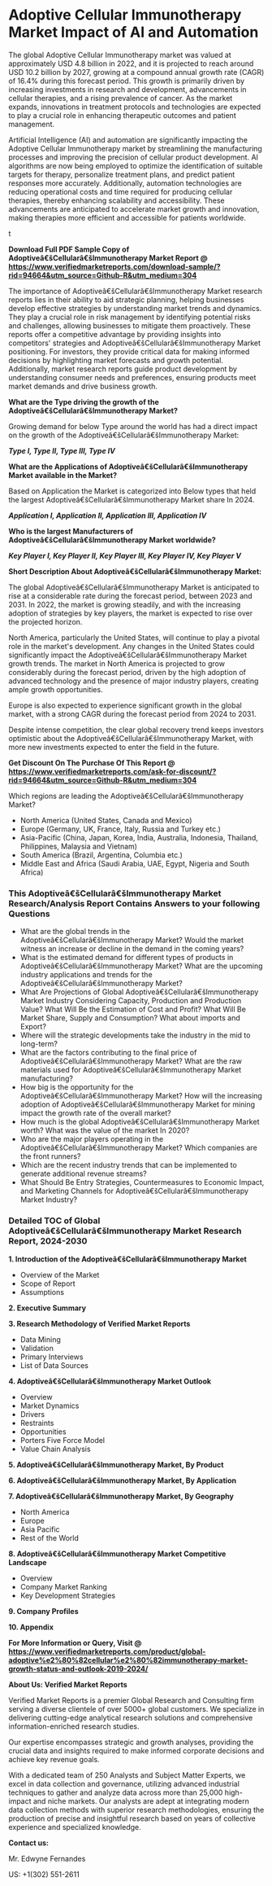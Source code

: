 <meta name="title" content="Global Adoptive Cellular Immunotherapy Market Impact of AI and Automation"><meta name="description" content="The global Adoptive Cellular Immunotherapy market was valued at approximately USD 4.8 billion in 2022, and it is projected to reach around USD 10.2 billion by 2027, gr"><meta name="title" content="Adoptive Cellular Immunotherapy Market Size, Share, Scope, Trends, Growth, Opportunities, Analysis, Forecast"><h1>Adoptive Cellular Immunotherapy Market Impact of AI and Automation</h1><p>The global Adoptive Cellular Immunotherapy market was valued at approximately USD 4.8 billion in 2022, and it is projected to reach around USD 10.2 billion by 2027, growing at a compound annual growth rate (CAGR) of 16.4% during this forecast period. This growth is primarily driven by increasing investments in research and development, advancements in cellular therapies, and a rising prevalence of cancer. As the market expands, innovations in treatment protocols and technologies are expected to play a crucial role in enhancing therapeutic outcomes and patient management.</p><p>Artificial Intelligence (AI) and automation are significantly impacting the Adoptive Cellular Immunotherapy market by streamlining the manufacturing processes and improving the precision of cellular product development. AI algorithms are now being employed to optimize the identification of suitable targets for therapy, personalize treatment plans, and predict patient responses more accurately. Additionally, automation technologies are reducing operational costs and time required for producing cellular therapies, thereby enhancing scalability and accessibility. These advancements are anticipated to accelerate market growth and innovation, making therapies more efficient and accessible for patients worldwide.</p>t</p><p id="" class=""><strong>Download Full PDF Sample Copy of Adoptiveâ€šCellularâ€šImmunotherapy Market Report @ <a href="https://www.verifiedmarketreports.com/download-sample/?rid=94664&utm_source=Github-R&utm_medium=304" target="_blank">https://www.verifiedmarketreports.com/download-sample/?rid=94664&utm_source=Github-R&utm_medium=304</a></strong></p><p>The importance of&nbsp;Adoptiveâ€šCellularâ€šImmunotherapy Market research reports lies in their ability to aid strategic planning, helping businesses develop effective strategies by understanding market trends and dynamics. They play a crucial role in risk management by identifying potential risks and challenges, allowing businesses to mitigate them proactively. These reports offer a competitive advantage by providing insights into competitors' strategies and Adoptiveâ€šCellularâ€šImmunotherapy Market positioning. For investors, they provide critical data for making informed decisions by highlighting market forecasts and growth potential. Additionally, market research reports guide product development by understanding consumer needs and preferences, ensuring products meet market demands and drive business growth.</p><p><strong>What are the&nbsp;Type driving the growth of the Adoptiveâ€šCellularâ€šImmunotherapy Market?</strong></p><p id="" class="">Growing demand for below Type around the world has had a direct impact on the growth of the Adoptiveâ€šCellularâ€šImmunotherapy Market:</p><em><strong>Type I, Type II, Type III, Type IV</strong></em></p><strong>What are the&nbsp;Applications&nbsp;of Adoptiveâ€šCellularâ€šImmunotherapy Market available in the Market?</strong></p><p id="" class="">Based on Application the Market is categorized into Below types that held the largest Adoptiveâ€šCellularâ€šImmunotherapy Market share In 2024.</p><em><strong>Application I, Application II, Application III, Application IV</strong></em></p><strong>Who is the largest Manufacturers of Adoptiveâ€šCellularâ€šImmunotherapy Market worldwide?</strong></p><p><em><strong>Key Player I, Key Player II, Key Player III, Key Player IV, Key Player V</strong></em></p><p id="" class=""><strong>Short Description About Adoptiveâ€šCellularâ€šImmunotherapy Market:</strong></p><p>The global Adoptiveâ€šCellularâ€šImmunotherapy Market is anticipated to rise at a considerable rate during the forecast period, between 2023 and 2031. In 2022, the market is growing steadily, and with the increasing adoption of strategies by key players, the market is expected to rise over the projected horizon.</p><p>North America, particularly the United States, will continue to play a pivotal role in the market's development. Any changes in the United States could significantly impact the Adoptiveâ€šCellularâ€šImmunotherapy Market growth trends. The market in North America is projected to grow considerably during the forecast period, driven by the high adoption of advanced technology and the presence of major industry players, creating ample growth opportunities.</p><p>Europe is also expected to experience significant growth in the global market, with a strong CAGR during the forecast period from 2024 to 2031.</p><p>Despite intense competition, the clear global recovery trend keeps investors optimistic about the Adoptiveâ€šCellularâ€šImmunotherapy Market, with more new investments expected to enter the field in the future.</p><p id="" class=""><strong>Get Discount On The Purchase Of This Report @ <a href="https://www.verifiedmarketreports.com/ask-for-discount/?rid=94664&utm_source=Github-R&utm_medium=304" target="_blank">https://www.verifiedmarketreports.com/ask-for-discount/?rid=94664&utm_source=Github-R&utm_medium=304</a></strong></p>Which regions are leading the Adoptiveâ€šCellularâ€šImmunotherapy Market?</p><ul><li>North America (United States, Canada and Mexico)</li><li>Europe (Germany, UK, France, Italy, Russia and Turkey etc.)</li><li>Asia-Pacific (China, Japan, Korea, India, Australia, Indonesia, Thailand, Philippines, Malaysia and Vietnam)</li><li>South America (Brazil, Argentina, Columbia etc.)</li><li>Middle East and Africa (Saudi Arabia, UAE, Egypt, Nigeria and South Africa)</li></ul><h3 id="" class="">This Adoptiveâ€šCellularâ€šImmunotherapy Market Research/Analysis Report Contains Answers to your following Questions</h3><ul><li>What are the global trends in the Adoptiveâ€šCellularâ€šImmunotherapy Market? Would the market witness an increase or decline in the demand in the coming years?</li><li>What is the estimated demand for different types of products in Adoptiveâ€šCellularâ€šImmunotherapy Market? What are the upcoming industry applications and trends for the Adoptiveâ€šCellularâ€šImmunotherapy Market?</li><li>What Are Projections of Global Adoptiveâ€šCellularâ€šImmunotherapy Market Industry Considering Capacity, Production and Production Value? What Will Be the Estimation of Cost and Profit? What Will Be Market Share, Supply and Consumption? What about imports and Export?</li><li>Where will the strategic developments take the industry in the mid to long-term?</li><li>What are the factors contributing to the final price of Adoptiveâ€šCellularâ€šImmunotherapy Market? What are the raw materials used for Adoptiveâ€šCellularâ€šImmunotherapy Market manufacturing?</li><li>How big is the opportunity for the Adoptiveâ€šCellularâ€šImmunotherapy Market? How will the increasing adoption of Adoptiveâ€šCellularâ€šImmunotherapy Market for mining impact the growth rate of the overall market?</li><li>How much is the global Adoptiveâ€šCellularâ€šImmunotherapy Market worth? What was the value of the market In 2020?</li><li>Who are the major players operating in the Adoptiveâ€šCellularâ€šImmunotherapy Market? Which companies are the front runners?</li><li>Which are the recent industry trends that can be implemented to generate additional revenue streams?</li><li>What Should Be Entry Strategies, Countermeasures to Economic Impact, and Marketing Channels for Adoptiveâ€šCellularâ€šImmunotherapy Market Industry?</li></ul><h3 id="" class="">Detailed TOC of Global Adoptiveâ€šCellularâ€šImmunotherapy Market Research Report, 2024-2030</h3><p id="" class=""><strong>1. Introduction of the Adoptiveâ€šCellularâ€šImmunotherapy Market</strong></p><ul><li>Overview of the Market</li><li>Scope of Report</li><li>Assumptions</li></ul><p id="" class=""><strong>2. Executive Summary</strong></p><p id="" class=""><strong>3. Research Methodology of Verified Market Reports</strong></p><ul><li>Data Mining</li><li>Validation</li><li>Primary Interviews</li><li>List of Data Sources</li></ul><p id="" class=""><strong>4. Adoptiveâ€šCellularâ€šImmunotherapy Market Outlook</strong></p><ul><li>Overview</li><li>Market Dynamics</li><li>Drivers</li><li>Restraints</li><li>Opportunities</li><li>Porters Five Force Model</li><li>Value Chain Analysis</li></ul><p id="" class=""><strong>5. Adoptiveâ€šCellularâ€šImmunotherapy Market, By Product</strong></p><p id="" class=""><strong>6. Adoptiveâ€šCellularâ€šImmunotherapy Market, By Application</strong></p><p id="" class=""><strong>7. Adoptiveâ€šCellularâ€šImmunotherapy Market, By Geography</strong></p><ul><li>North America</li><li>Europe</li><li>Asia Pacific</li><li>Rest of the World</li></ul><p id="" class=""><strong>8. Adoptiveâ€šCellularâ€šImmunotherapy Market Competitive Landscape</strong></p><ul><li>Overview</li><li>Company Market Ranking</li><li>Key Development Strategies</li></ul><p id="" class=""><strong>9. Company Profiles</strong></p><p id="" class=""><strong>10. Appendix</strong></p><p id="" class=""><strong>For More Information or Query, Visit @ <a href="https://www.verifiedmarketreports.com/product/global-adoptive%e2%80%82cellular%e2%80%82immunotherapy-market-growth-status-and-outlook-2019-2024/" target="_blank">https://www.verifiedmarketreports.com/product/global-adoptive%e2%80%82cellular%e2%80%82immunotherapy-market-growth-status-and-outlook-2019-2024/</a></strong></p><p id="" class=""><strong>About Us: Verified Market Reports</strong></p><p id="" class="">Verified Market Reports is a premier Global Research and Consulting firm serving a diverse clientele of over 5000+ global customers. We specialize in delivering cutting-edge analytical research solutions and comprehensive information-enriched research studies.</p><p id="" class="">Our expertise encompasses strategic and growth analyses, providing the crucial data and insights required to make informed corporate decisions and achieve key revenue goals.</p><p id="" class="">With a dedicated team of 250 Analysts and Subject Matter Experts, we excel in data collection and governance, utilizing advanced industrial techniques to gather and analyze data across more than 25,000 high-impact and niche markets. Our analysts are adept at integrating modern data collection methods with superior research methodologies, ensuring the production of precise and insightful research based on years of collective experience and specialized knowledge.</p><p id="" class=""><strong>Contact us:</strong></p><p id="" class="">Mr. Edwyne Fernandes</p><p id="" class="">US: +1(302) 551-2611</p>
